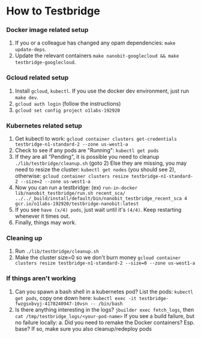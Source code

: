 # How to Testbridge

### Docker image related setup

1. If you or a colleague has changed any opam dependencies: `make update-deps`.
2. Update the relevant containers `make nanobit-googlecloud && make testbridge-googlecloud`.

### Gcloud related setup

1. Install `gcloud`, `kubectl`. If you use the docker dev environment, just run `make dev`.
2. `gcloud auth login` (follow the instructions)
3. `gcloud set config project o1labs-192920`

### Kubernetes related setup

1. Get kubectl to work: `gcloud container clusters get-credentials testbridge-n1-standard-2 --zone us-west1-a`
2. Check to see if any pods are "Running": `kubectl get pods`
3. If they are all "Pending", it is possible you need to cleanup `./lib/testbridge/cleanup.sh` (goto 2)
   Else they are missing, you may need to resize the cluster:
   `kubectl get nodes` (you should see 2), otherwise: `gcloud container clusters resize testbridge-n1-standard-2 --size=2 --zone us-west1-a`
4. Now you can run a testbridge: (ex) `run-in-docker lib/nanobit_testbridge/run.sh recent_sca/ ../../_build/install/default/bin/nanobit_testbridge_recent_sca 4 gcr.io/o1labs-192920/testbridge-nanobit:latest`
5. If you see `have (x/4) pods`, just wait until it's `(4/4)`. Keep restarting whenever it times out.
6. Finally, things may work.

### Cleaning up

1. Run `./lib/testbridge/cleanup.sh`
2. Make the cluster size=0 so we don't burn money `gcloud container clusters resize testbridge-n1-standard-2 --size=0 --zone us-west1-a`

### If things aren't working

1. Can you spawn a bash shell in a kubernetes pod?
    List the pods: `kubectl get pods`, copy one down here:
    `kubectl exec -it testbridge-fwzgsxbvyj-4178240947-10vsn -- /bin/bash`
2. Is there anything interesting in the logs?
    `jbuilder exec fetch_logs`, then `cat /tmp/testbridge_logs/<your-pod-name>`
   If you see a build failure, but no failure locally:
    a. Did you need to remake the Docker containers? Esp. base? If so, make sure you also cleanup/redeploy pods


